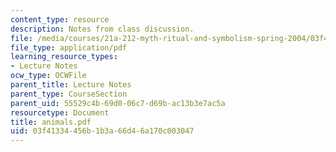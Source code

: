 ```yaml
---
content_type: resource
description: Notes from class discussion.
file: /media/courses/21a-212-myth-ritual-and-symbolism-spring-2004/03f41334456b1b3a66d46a170c003047_animals.pdf
file_type: application/pdf
learning_resource_types:
- Lecture Notes
ocw_type: OCWFile
parent_title: Lecture Notes
parent_type: CourseSection
parent_uid: 55529c4b-69d0-06c7-d69b-ac13b3e7ac5a
resourcetype: Document
title: animals.pdf
uid: 03f41334-456b-1b3a-66d4-6a170c003047
---
```

